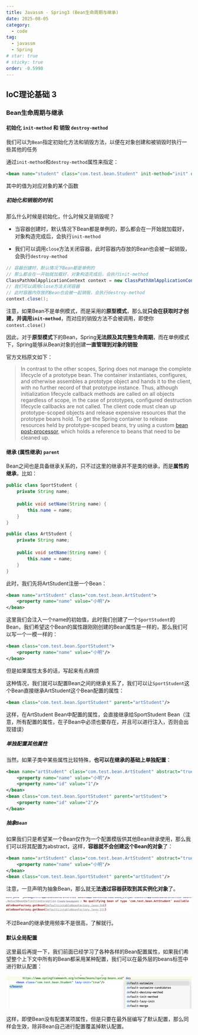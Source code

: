 ```yaml
---
title: Javassm - Spring3 (Bean生命周期与继承)
date: 2025-08-05
category:
  - code
tag:
  - javassm
  - Spring
# star: true
# sticky: true
order: -0.5998
---
```


## IoC理论基础 3

### Bean生命周期与继承

#### 初始化 `init-method` 和 销毁 `destroy-method`

我们可以为`Bean`指定初始化方法和销毁方法，以便在对象创建和被销毁时执行一些其他的任务

通过`init-method`和`destroy-method`属性来指定：

```xml
<bean name="student" class="com.test.bean.Student" init-method="init" destroy-method="destroy"/>
```

其中的值为对应对象的某个函数

##### 初始化和销毁的时机

那么什么时候是初始化，什么时候又是销毁呢？

- 当容器创建时，默认情况下Bean都是单例的，那么都会在一开始就加载好，对象构造完成后，会执行`init-method`

- 我们可以调用`close`方法关闭容器，此时容器内存放的Bean也会被一起销毁，会执行`destroy-method`

```java
// 容器创建时，默认情况下Bean都是单例的
// 那么都会在一开始就加载好，对象构造完成后，会执行init-method
ClassPathXmlApplicationContext context = new ClassPathXmlApplicationContext("test.xml");
// 我们可以调用close方法关闭容器
// 此时容器内存放的Bean也会被一起销毁，会执行destroy-method
context.close();
```

注意，如果Bean不是单例模式，而是采用的**原型模式**，那么就**只会在获取时才创建，并调用`init-method`**，而对应的销毁方法不会被调用，即使你`contest.close()`

因此，对于**原型模式**下的Bean，Spring**无法顾及其完整生命周期**，而在单例模式下，Spring能够从Bean对象的创建**一直管理到对象的销毁**

官方文档原文如下：

> In contrast to the other scopes, Spring does not manage the complete lifecycle of a prototype bean. The container instantiates, configures, and otherwise assembles a prototype object and hands it to the client, with no further record of that prototype instance. Thus, although initialization lifecycle callback methods are called on all objects regardless of scope, in the case of prototypes, configured destruction lifecycle callbacks are not called. The client code must clean up prototype-scoped objects and release expensive resources that the prototype beans hold. To get the Spring container to release resources held by prototype-scoped beans, try using a custom [bean post-processor](https://docs.spring.io/spring-framework/docs/current/reference/html/core.html#beans-factory-extension-bpp), which holds a reference to beans that need to be cleaned up.

#### 继承 (属性继承) `parent`

Bean之间也是具备继承关系的，只不过这里的继承并不是类的继承，而是**属性的继承**，比如：

```java
public class SportStudent {
    private String name;

    public void setName(String name) {
        this.name = name;
    }
}
```

```java
public class ArtStudent {
    private String name;
   
    public void setName(String name) {
        this.name = name;
    }
}
```

此时，我们先将ArtStudent注册一个Bean：

```xml
<bean name="artStudent" class="com.test.bean.ArtStudent">
    <property name="name" value="小明"/>
</bean>
```

这里我们会注入一个name的初始值，此时我们创建了一个`SportStudent`的Bean，我们希望这个Bean的属性跟刚刚创建的Bean属性是一样的，那么我们可以写一个一模一样的：

```xml
<bean class="com.test.bean.SportStudent">
    <property name="name" value="小明"/>
</bean>
```

但是如果属性太多的话，写起来有点麻烦

这种情况，我们就可以配置Bean之间的继承关系了，我们可以让`SportStudent`这个Bean直接继承ArtStudent这个Bean配置的属性：

```xml
<bean class="com.test.bean.SportStudent" parent="artStudent"/>
```

这样，在ArtStudent Bean中配置的属性，会直接继承给SportStudent Bean（注意，所有配置的属性，在子Bean中必须也要存在，并且可以进行注入，否则会出现错误）

##### 单独配置其他属性

当然，如果子类中某些属性比较特殊，**也可以在继承的基础上单独配置**：

```xml
<bean name="artStudent" class="com.test.bean.ArtStudent" abstract="true">
    <property name="name" value="小明"/>
    <property name="id" value="1"/>
</bean>
<bean class="com.test.bean.SportStudent" parent="artStudent">
    <property name="id" value="2"/>
</bean>
```

##### 抽象`Bean`

如果我们只是希望某一个Bean仅作为一个配置模版供其他Bean继承使用，那么我们可以将其配置为abstract，这样，**容器就不会创建这个Bean的对象**了：

```xml
<bean name="artStudent" class="com.test.bean.ArtStudent" abstract="true">
    <property name="name" value="小明"/>
</bean>
<bean class="com.test.bean.SportStudent" parent="artStudent"/>
```

注意，一旦声明为抽象Bean，那么就无**法通过容器获取到其实例化对象**了。

![alt text](img/14.png)

不过Bean的继承使用频率不是很高，了解就行。

#### 默认全局配置

这里最后再提一下，我们前面已经学习了各种各样的Bean配置属性，如果我们希望整个上下文中所有的Bean都采用某种配置，我们可以在最外层的beans标签中进行默认配置：

![alt text](img/15.png)

这样，即使Bean没有配置某项属性，但是只要在最外层编写了默认配置，那么同样会生效，除非Bean自己进行配置覆盖掉默认配置。
